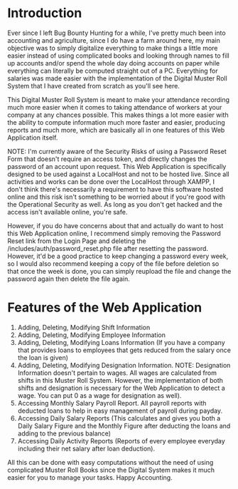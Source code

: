 # Introduction

Ever since I left Bug Bounty Hunting for a while, I've pretty much been into accounting and agriculture, since I do have a farm around here, my main objective was to simply digitalize everything to make things a little more easier instead of using complicated books and looking through names to fill up accounts and/or spend the whole day doing accounts on paper while everything can literally be computed straight out of a PC. Everything for salaries was made easier with the implementation of the Digital Muster Roll System that I have created from scratch as you'll see here. 

This Digital Muster Roll System is meant to make your attendance recording much more easier when it comes to taking attendance of workers at your company at any chances possible. This makes things a lot more easier with the ability to compute information much more faster and easier, producing reports and much more, which are basically all in one features of this Web Application itself.

NOTE: I'm currently aware of the Security Risks of using a Password Reset Form that doesn't require an access token, and directly changes the password of an account upon request. This Web Application is specifically designed to be used against a LocalHost and not to be hosted live. Since all activities and works can be done over the LocalHost through XAMPP, I don't think there's necessarily a requirement to have this software hosted online and this risk isn't something to be worried about if you're good with the Operational Security as well. As long as you don't get hacked and the access isn't available online, you're safe. 

However, if you do have concerns about that and actually do want to host this Web Application online, I recommend simply removing the Password Reset link from the Login Page and deleting the /includes/auth/password_reset.php file after resetting the password. However, it'd be a good practice to keep changing a password every week, so I would also recommend keeping a copy of the file before deletion so that once the week is done, you can simply reupload the file and change the password again then delete the file again.

# Features of the Web Application

1. Adding, Deleting, Modifying Shift Information
2. Adding, Deleting, Modifying Employee Information
3. Adding, Deleting, Modifying Loans Information (If you have a company that provides loans to employees that gets reduced from the salary once the loan is given)
4. Adding, Deleting, Modifying Designation Information. NOTE: Designation Information doesn't pertain to wages. All wages are calculated from shifts in this Muster Roll System. However, the implementation of both shifts and designation is necessary for the Web Application to detect a wage. You can put 0 as a wage for designation as well).
5. Accessing Monthly Salary Payroll Report. All payroll reports with deducted loans to help in easy management of payroll during payday.
6. Accessing Daily Salary Reports (This calculates and gives you both a Daily Salary Figure and the Monthly Figure after deducting the loans and adding to the previous balance)
7. Accessing Daily Activity Reports (Reports of every employee everyday including their net salary after loan deduction).

All this can be done with easy computations without the need of using complicated Muster Roll Books since the Digital System makes it much easier for you to manage your tasks. Happy Accounting.
